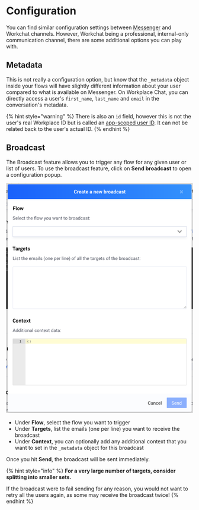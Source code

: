 # Configuration

You can find similar configuration settings between [Messenger](../messenger/configuration.md) and Workchat channels. However, Workchat being a professional, internal-only communication channel, there are some additional options you can play with.

## Metadata

This is not really a configuration option, but know that the `_metadata` object inside your flows will have slightly different information about your user compared to what is available on Messenger. On Workplace Chat, you can directly access a user's `first_name`, `last_name` and `email` in the conversation's metadata.

{% hint style="warning" %}
There is also an `id` field, however this is not the user's real Workplace ID but is called an [app-scoped user ID](https://developers.facebook.com/docs/workplace/third-party-apps/development#user-ids). It can not be related back to the user's actual ID.
{% endhint %}

## Broadcast

The Broadcast feature allows you to trigger any flow for any given user or list of users. To use the broadcast feature, click on **Send broadcast** to open a configuration popup.

![](../../.gitbook/assets/capture-de-cran-2020-04-20-19.23.15.png)

* Under **Flow**, select the flow you want to trigger
* Under **Targets**, list the emails \(one per line\) you want to receive the broadcast
* Under **Context**, you can optionally add any additional context that you want to set in the `_metadata` object for this broadcast

Once you hit **Send**, the broadcast will be sent immediately.

{% hint style="info" %}
**For a very large number of targets, consider splitting into smaller sets.**

If the broadcast were to fail sending for any reason, you would not want to retry all the users again, as some may receive the broadcast twice!
{% endhint %}

